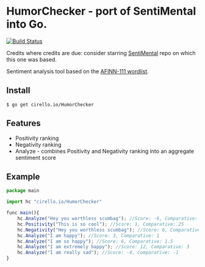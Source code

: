 # HumorChecker - port of SentiMental into Go.

[![Build Status](https://travis-ci.org/ccirello/HumorChecker.svg?branch=master)](https://travis-ci.org/ccirello/HumorChecker)

Credits where credits are due: consider starring [SentiMental](https://github.com/thinkroth/Sentimental) repo on which this one was based.

Sentiment analysis tool based on the [AFINN-111 wordlist](http://www2.imm.dtu.dk/pubdb/views/publication_details.php?id=6010).

## Install
    $ go get cirello.io/HumorChecker

## Features

  * Positivity ranking
  * Negativity ranking
  * Analyze - combines Positivity and Negativity ranking into an aggregate sentiment score

## Example
```js
package main

import hc "cirello.io/HumorChecker"

func main(){
	hc.Analyze("Hey you worthless scumbag"); //Score: -6, Comparative:-1.5
	hc.Positivity("This is so cool"); //Score: 1, Comparative:.25
	hc.Negativity("Hey you worthless scumbag"); //Score: 6, Comparative:1.5
	hc.Analyze("I am happy"); //Score: 3, Comparative: 1
	hc.Analyze("I am so happy"); //Score: 6, Comparative: 1.5
	hc.Analyze("I am extremely happy"); //Score: 12, Comparative: 3
	hc.Analyze("I am really sad"); //Score: -4, Comparative: -1
}
```

